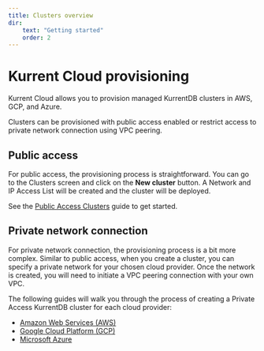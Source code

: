 ```yaml
---
title: Clusters overview
dir:
    text: "Getting started"
    order: 2
---
```


# Kurrent Cloud provisioning

Kurrent Cloud allows you to provision managed KurrentDB clusters in AWS, GCP, and Azure.

Clusters can be provisioned with public access enabled or restrict access to private network connection using VPC peering.

## Public access

For public access, the provisioning process is straightforward. You can go to the Clusters screen and click on the **New cluster** button. A Network and IP Access List will be created and the cluster will be deployed.

See the [Public Access Clusters](public.md) guide to get started.

## Private network connection

For private network connection, the provisioning process is a bit more complex. Similar to public access, when you create a cluster, you can specify a private network for your chosen cloud provider. Once the network is created, you will need to initiate a VPC peering connection with your own VPC.

The following guides will walk you through the process of creating a Private Access KurrentDB cluster for each cloud provider:
- [Amazon Web Services (AWS)](./private_access/aws.md)
- [Google Cloud Platform (GCP)](./private_access/gcp.md)
- [Microsoft Azure](./private_access/azure.md)